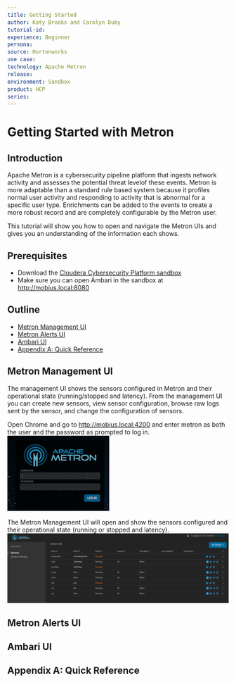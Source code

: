 ```yaml
---
title: Getting Started
author: Katy Brooks and Carolyn Duby
tutorial-id:
experience: Beginner
persona:
source: Hortonworks
use case: 
technology: Apache Metron
release: 
environment: Sandbox
product: HCP
series: 
---
```


# Getting Started with Metron

## Introduction

Apache Metron is a cybersecurity pipeline platform that ingests network activity and assesses the potential threat levelof these events. Metron is more adaptable than a standard rule based system because it profiles normal user activity and responding to activity that is abnormal for a specific user type. Enrichments can be added to the events to create a more robust record and are completely configurable by the Metron user.

This tutorial will show you how to open and navigate the Metron UIs and gives you an understanding of the information each shows.

## Prerequisites

- Download the [Cloudera Cybersecurity Platform sandbox](http://needlink.com)
- Make sure you can open Ambari in the sandbox at http://mobius.local:8080 

## Outline

- [Metron Management UI](#metron-management-ui)
- [Metron Alerts UI](#metron-alerts-ui)
- [Ambari UI](#ambari-ui)
- [Appendix A: Quick Reference](#appendix-a-quick-reference)

## Metron Management UI

The management UI shows the sensors configured in Metron and their operational state (running/stopped and latency). From the management UI you can create new sensors, view sensor configuration, browse raw logs sent by the sensor, and change the configuration of sensors.

Open Chrome and go to http://mobius.local:4200 and enter metron as both the user and the password as prompted to log in.
![Metron Login Screen](assets/metron_login.png)

The Metron Management UI will open and show the sensors configured and their operational state (running or stopped and latency).
![Metron Management Screen](assets/metron_management.png)


## Metron Alerts UI

## Ambari UI

## Appendix A: Quick Reference

